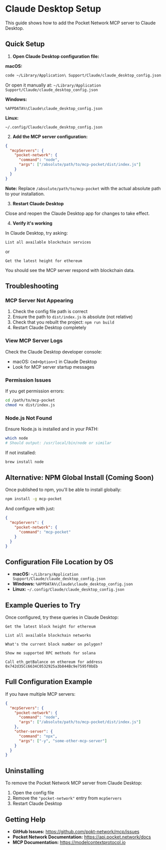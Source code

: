 # Claude Desktop Setup

This guide shows how to add the Pocket Network MCP server to Claude Desktop.

## Quick Setup

1. **Open Claude Desktop configuration file:**

**macOS:**
```bash
code ~/Library/Application\ Support/Claude/claude_desktop_config.json
```

Or open it manually at: `~/Library/Application Support/Claude/claude_desktop_config.json`

**Windows:**
```
%APPDATA%\Claude\claude_desktop_config.json
```

**Linux:**
```
~/.config/Claude/claude_desktop_config.json
```

2. **Add the MCP server configuration:**

```json
{
  "mcpServers": {
    "pocket-network": {
      "command": "node",
      "args": ["/absolute/path/to/mcp-pocket/dist/index.js"]
    }
  }
}
```

**Note:** Replace `/absolute/path/to/mcp-pocket` with the actual absolute path to your installation.

3. **Restart Claude Desktop**

Close and reopen the Claude Desktop app for changes to take effect.

4. **Verify it's working**

In Claude Desktop, try asking:
```
List all available blockchain services
```

or

```
Get the latest height for ethereum
```

You should see the MCP server respond with blockchain data.

## Troubleshooting

### MCP Server Not Appearing

1. Check the config file path is correct
2. Ensure the path to `dist/index.js` is absolute (not relative)
3. Check that you rebuilt the project: `npm run build`
4. Restart Claude Desktop completely

### View MCP Server Logs

Check the Claude Desktop developer console:
- macOS: `Cmd+Option+I` in Claude Desktop
- Look for MCP server startup messages

### Permission Issues

If you get permission errors:

```bash
cd /path/to/mcp-pocket
chmod +x dist/index.js
```

### Node.js Not Found

Ensure Node.js is installed and in your PATH:

```bash
which node
# Should output: /usr/local/bin/node or similar
```

If not installed:
```bash
brew install node
```

## Alternative: NPM Global Install (Coming Soon)

Once published to npm, you'll be able to install globally:

```bash
npm install -g mcp-pocket
```

And configure with just:
```json
{
  "mcpServers": {
    "pocket-network": {
      "command": "mcp-pocket"
    }
  }
}
```

## Configuration File Location by OS

- **macOS:** `~/Library/Application Support/Claude/claude_desktop_config.json`
- **Windows:** `%APPDATA%\Claude\claude_desktop_config.json`
- **Linux:** `~/.config/Claude/claude_desktop_config.json`

## Example Queries to Try

Once configured, try these queries in Claude Desktop:

```
Get the latest block height for ethereum

List all available blockchain networks

What's the current block number on polygon?

Show me supported RPC methods for solana

Call eth_getBalance on ethereum for address 0x742d35Cc6634C0532925a3b844Bc9e7595f0bEb
```

## Full Configuration Example

If you have multiple MCP servers:

```json
{
  "mcpServers": {
    "pocket-network": {
      "command": "node",
      "args": ["/absolute/path/to/mcp-pocket/dist/index.js"]
    },
    "other-server": {
      "command": "npx",
      "args": ["-y", "some-other-mcp-server"]
    }
  }
}
```

## Uninstalling

To remove the Pocket Network MCP server from Claude Desktop:

1. Open the config file
2. Remove the `"pocket-network"` entry from `mcpServers`
3. Restart Claude Desktop

## Getting Help

- **GitHub Issues:** https://github.com/pokt-network/mcp/issues
- **Pocket Network Documentation:** https://api.pocket.network/docs
- **MCP Documentation:** https://modelcontextprotocol.io
